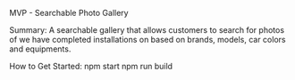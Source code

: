 MVP - Searchable Photo Gallery

Summary:
A searchable gallery that allows customers to search for photos of we have completed installations on based on brands, models, car colors and equipments.


How to Get Started:
npm start
npm run build
